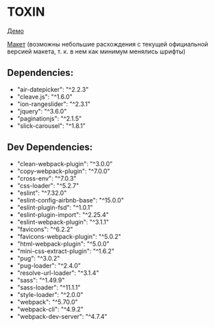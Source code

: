 # TOXIN

[Демо](https://olga-smart.github.io/FSD_2/build)

[Макет](https://www.figma.com/file/spaWyhHczRFRMJQonqhjOE/FSD-frontend-education-program.-The-2nd-task-(Copy)) (возможны небольшие расхождения с текущей официальной версией макета, т. к. в нем как минимум менялись шрифты)
 
## Dependencies:
* "air-datepicker": "^2.2.3"
* "cleave.js": "^1.6.0"
* "ion-rangeslider": "^2.3.1"
* "jquery": "^3.6.0"
* "paginationjs": "^2.1.5"
* "slick-carousel": "^1.8.1"

## Dev Dependencies:

* "clean-webpack-plugin": "^3.0.0"
* "copy-webpack-plugin": "^7.0.0"
* "cross-env": "^7.0.3"
* "css-loader": "^5.2.7"
* "eslint": "^7.32.0"
* "eslint-config-airbnb-base": "^15.0.0"
* "eslint-plugin-fsd": "^1.0.1"
* "eslint-plugin-import": "^2.25.4"
* "eslint-webpack-plugin": "^3.1.1"
* "favicons": "^6.2.2"
* "favicons-webpack-plugin": "^5.0.2"
* "html-webpack-plugin": "^5.0.0"
* "mini-css-extract-plugin": "^1.6.2"
* "pug": "^3.0.2"
* "pug-loader": "^2.4.0"
* "resolve-url-loader": "^3.1.4"
* "sass": "^1.49.9"
* "sass-loader": "^11.1.1"
* "style-loader": "^2.0.0"
* "webpack": "^5.70.0"
* "webpack-cli": "^4.9.2"
* "webpack-dev-server": "^4.7.4"